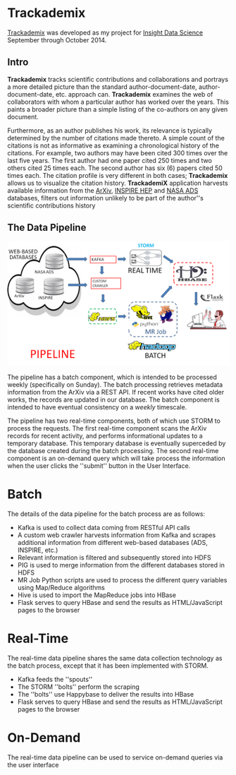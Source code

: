 Trackademix
===========

[Trackademix](http://trackademix.com) was developed as my project for [Insight Data Science](http://insightdataengineering.com) September through October 2014.

## Intro

**Trackademix** tracks scientific contributions and collaborations and portrays a more detailed picture 
than the standard author-document-date, author-document-date, etc. approach can. 
**Trackademix** examines the web of collaborators with whom a particular author has worked over the years.
This paints a broader picture than a simple listing of the co-authors on any given document.

Furthermore, as an author publishes his work, its relevance is typically determined by the number of citations made thereto.
A simple count of the citations is not as informative as examining a chronological history of the citations.
For example, two authors may have been cited 300 times over the last five years.
The first author had one paper cited 250 times and two others cited 25 times each.
The second author has six (6) papers cited 50 times each.
The citation profile is very different in both cases; **Trackademix** allows us to visualize the citation history. 
**TrackademiX** application harvests available information from the [ArXiv](http://arxiv.org), 
[INSPIRE HEP](http://inspirehep.net) and 
[NASA ADS](http://adsabs.harvard.edu) databases, 
filters out information unlikely to be part of the author''s scientific contributions history

## The Data Pipeline

![Alt Text](https://github.com/jsvirzi/insight/blob/master/images/pipeline.png "Data Pipeline")

The pipeline has a batch component, which is intended to be processed weekly (specifically on Sunday).
The batch processing retrieves metadata information from the ArXiv via a REST API.
If recent works have cited older works, the records are updated in our database.
The batch component is intended to have eventual consistency on a *weekly* timescale.

The pipeline has two real-time components, both of which use STORM to process the requests.
The first real-time component scans the ArXiv records for recent activity,
and performs informational updates to a temporary database.
This temporary database is eventually superceded by the database created during the batch processing.
The second real-time component is an on-demand query which will take process the information when the user clicks
the ''submit'' button in the User Interface.

# Batch 

The details of the data pipeline for the batch process are as follows:

- Kafka is used to collect data coming from RESTful API calls
- A custom web crawler harvests information from Kafka and scrapes additional information from different web-based databases
(ADS, INSPIRE, etc.)
- Relevant information is filtered and subsequently stored into HDFS
- PIG is used to merge information from the different databases stored in HDFS 
- MR Job Python scripts are used to process the different query variables using Map/Reduce algorithms
- Hive is used to import the MapReduce jobs into HBase
- Flask serves to query HBase and send the results as HTML/JavaScript pages to the browser

# Real-Time

The real-time data pipeline shares the same data collection technology as the batch process,
except that it has been implemented with STORM.
- Kafka feeds the ''spouts''
- The STORM ''bolts'' perform the scraping
- The ''bolts'' use Happybase to deliver the results into HBase
- Flask serves to query HBase and send the results as HTML/JavaScript pages to the browser

# On-Demand

The real-time data pipeline can be used to service on-demand queries via the user interface
